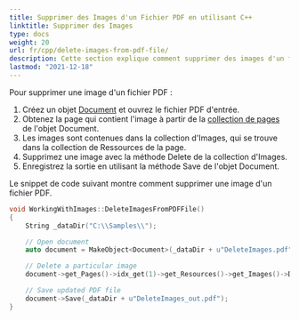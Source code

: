 ```yaml
---
title: Supprimer des Images d'un Fichier PDF en utilisant C++
linktitle: Supprimer des Images
type: docs
weight: 20
url: fr/cpp/delete-images-from-pdf-file/
description: Cette section explique comment supprimer des images d'un fichier PDF en utilisant Aspose.PDF pour C++.
lastmod: "2021-12-18"
---
```


Pour supprimer une image d'un fichier PDF :

1. Créez un objet [Document](https://reference.aspose.com/pdf/cpp/class/aspose.pdf.document) et ouvrez le fichier PDF d'entrée.
1. Obtenez la page qui contient l'image à partir de la [collection de pages](https://reference.aspose.com/pdf/cpp/class/aspose.pdf.page_collection) de l'objet Document.
1. Les images sont contenues dans la collection d'Images, qui se trouve dans la collection de Ressources de la page.
1. Supprimez une image avec la méthode Delete de la collection d'Images.
1. Enregistrez la sortie en utilisant la méthode Save de l'objet Document.

Le snippet de code suivant montre comment supprimer une image d'un fichier PDF.

```cpp
void WorkingWithImages::DeleteImagesFromPDFFile()
{
    String _dataDir("C:\\Samples\\");

    // Open document
    auto document = MakeObject<Document>(_dataDir + u"DeleteImages.pdf");

    // Delete a particular image
    document->get_Pages()->idx_get(1)->get_Resources()->get_Images()->Delete(1);

    // Save updated PDF file
    document->Save(_dataDir + u"DeleteImages_out.pdf");
}
```
